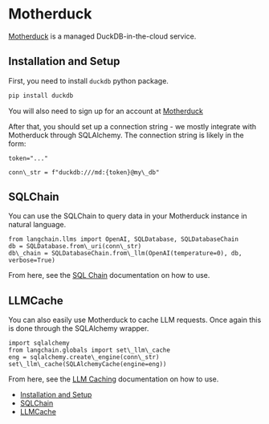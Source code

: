 # Motherduck

[Motherduck](https://motherduck.com/) is a managed DuckDB-in-the-cloud service.

## Installation and Setup[​](#installation-and-setup "Direct link to Installation and Setup")

First, you need to install `duckdb` python package.

```bash
pip install duckdb  

```

You will also need to sign up for an account at [Motherduck](https://motherduck.com/)

After that, you should set up a connection string - we mostly integrate with Motherduck through SQLAlchemy.
The connection string is likely in the form:

```text
token="..."  
  
conn\_str = f"duckdb:///md:{token}@my\_db"  

```

## SQLChain[​](#sqlchain "Direct link to SQLChain")

You can use the SQLChain to query data in your Motherduck instance in natural language.

```text
from langchain.llms import OpenAI, SQLDatabase, SQLDatabaseChain  
db = SQLDatabase.from\_uri(conn\_str)  
db\_chain = SQLDatabaseChain.from\_llm(OpenAI(temperature=0), db, verbose=True)  

```

From here, see the [SQL Chain](/docs/use_cases/tabular/sqlite.html) documentation on how to use.

## LLMCache[​](#llmcache "Direct link to LLMCache")

You can also easily use Motherduck to cache LLM requests.
Once again this is done through the SQLAlchemy wrapper.

```text
import sqlalchemy  
from langchain.globals import set\_llm\_cache  
eng = sqlalchemy.create\_engine(conn\_str)  
set\_llm\_cache(SQLAlchemyCache(engine=eng))  

```

From here, see the [LLM Caching](/docs/modules/model_io/models/llms/how_to/llm_caching) documentation on how to use.

- [Installation and Setup](#installation-and-setup)
- [SQLChain](#sqlchain)
- [LLMCache](#llmcache)

